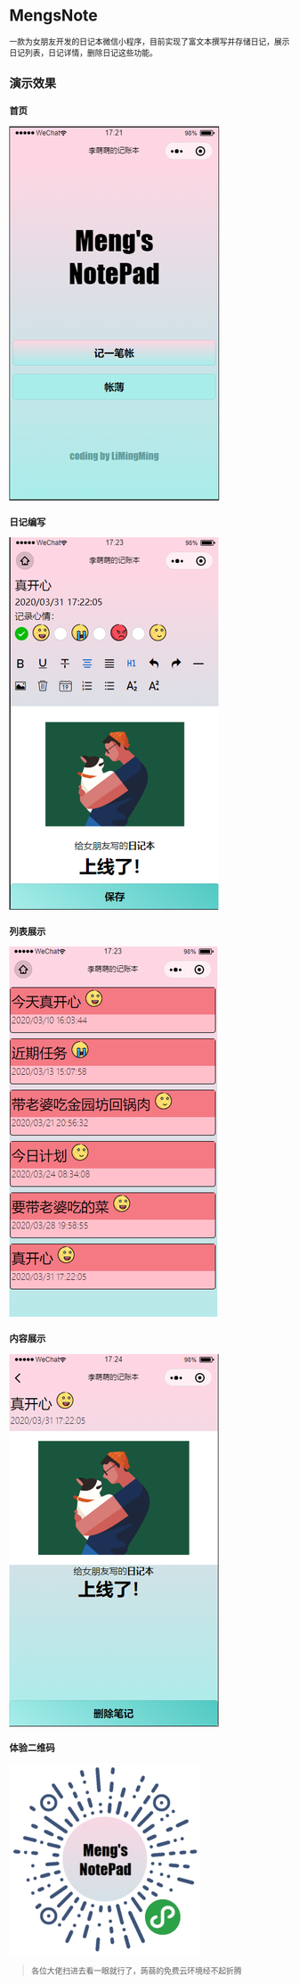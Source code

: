 # MengsNote 
一款为女朋友开发的日记本微信小程序，目前实现了富文本撰写并存储日记，展示日记列表，日记详情，删除日记这些功能。   
## 演示效果   
### 首页   
![image](https://github.com/LiMingHuaGit/MengsNote/blob/master/image/sample/home.png)   
### 日记编写   
![image](https://github.com/LiMingHuaGit/MengsNote/blob/master/image/sample/note.png)   
### 列表展示   
![image](https://github.com/LiMingHuaGit/MengsNote/blob/master/image/sample/List.png)   
### 内容展示   
![image](https://github.com/LiMingHuaGit/MengsNote/blob/master/image/sample/content.png)   
### 体验二维码   
![image](https://github.com/LiMingHuaGit/MengsNote/blob/master/image/sample/gh_7481059f2a14_344.jpg)   
> 各位大佬扫进去看一眼就行了，蒟蒻的免费云环境经不起折腾 
